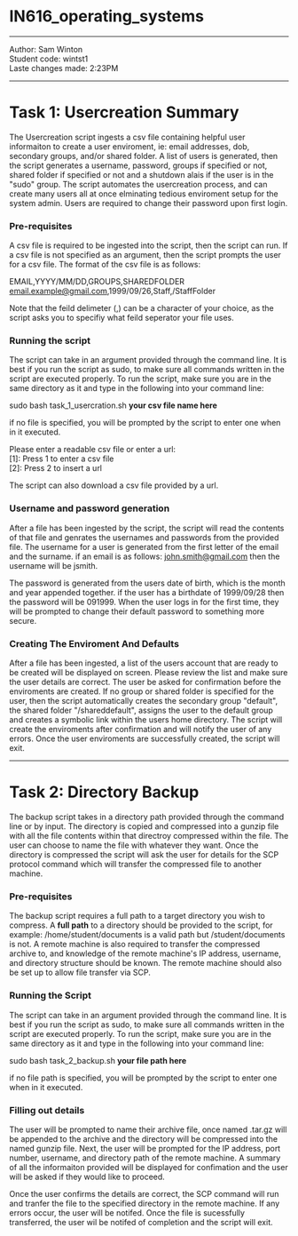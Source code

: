 # IN616_operating_systems
***
Author: Sam Winton  
Student code: wintst1  
Laste changes made: 2:23PM   
***

# Task 1: Usercreation Summary 

The Usercreation script ingests a csv file containing helpful user informaiton to create a user enviroment, ie: email addresses, dob, secondary groups, and/or shared folder.
A list of users is generated, then the script generates a username, password, groups if specified or not, shared folder if specified or not and a shutdown alais if the user 
is in the "sudo" group. The script automates the usercreation process, and can create many users all at once elminating tedious enviroment setup for the system admin. Users 
are required to change their password upon first login. 

### Pre-requisites

A csv file is required to be ingested into the script, then the script can run. If a csv file is not specified as an argument, then the script prompts the user for a csv file. 
The format of the csv file is as follows:  

EMAIL,YYYY/MM/DD,GROUPS,SHAREDFOLDER  
email.example@gmail.com,1999/09/26,Staff,/StaffFolder  

Note that the feild delimeter (,) can be a character of your choice, as the script asks you to specifiy what feild seperator your file uses.  

### Running the script  

The script can take in an argument provided through the command line. It is best if you run the script as sudo, to make sure all commands written in the script are executed properly. To run the script, make sure you are in the same directory as it and type in the following into your command line:  

sudo bash task_1_usercration.sh **your csv file name here**

if no file is specified, you will be prompted by the script to enter one when in it executed.  

Please enter a readable csv file or enter a url:  
    [1]: Press 1 to enter a csv file  
    [2]: Press 2 to insert a url  
    
The script can also download a csv file provided by a url.  

### Username and password generation  

After a file has been ingested by the script, the script will read the contents of that file and genrates the usernames and passwords from the provided file. The username for a user is generated from the first letter of the email and the surname. if an email is as follows: john.smith@gmail.com then the username will be jsmith.  

The password is generated from the users date of birth, which is the month and year appended together. if the user has a birthdate of 1999/09/28 then the password will be 091999. When the user logs in for the first time, they will be prompted to change their default password to something more secure.  

### Creating The Enviroment And Defaults 

After a file has been ingested, a list of the users account that are ready to be created will be displayed on screen. Please review the list and make sure the user details are correct. The user be asked for confirmation before the enviroments are created. If no group or shared folder is specified for the user, then the script automatically creates the secondary group "default", the shared folder "/shareddefault", assigns the user to the default group and creates a symbolic link within the users home directory. The script will create the enviroments after confirmation and will notify the user of any errors. Once the user enviroments are successfully created, the script will exit.  

***  
# Task 2: Directory Backup  

The backup script takes in a directory path provided through the command line or by input. The directory is copied and compressed into a gunzip file with all the file contents within that directroy compressed within the file. The user can choose to name the file with whatever they want. Once the directory is compressed the script will ask the user for details for the SCP protocol command which will transfer the compressed file to another machine.

### Pre-requisites

The backup script requires a full path to a target directory you wish to compress. A **full path** to a directory should be provided to the script, for example: /home/student/documents is a valid path but /student/documents is not. A remote machine is also required to transfer the compressed archive to, and knowledge of the remote machine's IP address, username, and directory structure should be known. The remote machine should also be set up to allow file transfer via SCP.  

### Running the Script

The script can take in an argument provided through the command line. It is best if you run the script as sudo, to make sure all commands written in the script are executed properly. To run the script, make sure you are in the same directory as it and type in the following into your command line:  

sudo bash task_2_backup.sh **your file path here**

if no file path is specified, you will be prompted by the script to enter one when in it executed.  

### Filling out details 

The user will be prompted to name their archive file, once named .tar.gz will be appended to the archive and the directory will be compressed into the named gunzip file. Next, the user will be prompted for the IP address, port number, username, and directory path of the remote machine. A summary of all the informaiton provided will be displayed for confimation and the user will be asked if they would like to proceed.  

Once the user confirms the details are correct, the SCP command will run and tranfer the file to the specified directory in the remote machine. If any errors occur, the user will be notifed. Once the file is sucessfully transferred, the user wil be notifed of completion and the script will exit. 


